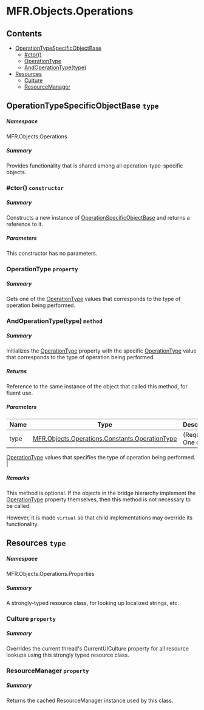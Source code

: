 <a name='assembly'></a>
# MFR.Objects.Operations

## Contents

- [OperationTypeSpecificObjectBase](#T-MFR-Objects-Operations-OperationTypeSpecificObjectBase 'MFR.Objects.Operations.OperationTypeSpecificObjectBase')
  - [#ctor()](#M-MFR-Objects-Operations-OperationTypeSpecificObjectBase-#ctor 'MFR.Objects.Operations.OperationTypeSpecificObjectBase.#ctor')
  - [OperationType](#P-MFR-Objects-Operations-OperationTypeSpecificObjectBase-OperationType 'MFR.Objects.Operations.OperationTypeSpecificObjectBase.OperationType')
  - [AndOperationType(type)](#M-MFR-Objects-Operations-OperationTypeSpecificObjectBase-AndOperationType-MFR-Objects-Operations-Constants-OperationType- 'MFR.Objects.Operations.OperationTypeSpecificObjectBase.AndOperationType(MFR.Objects.Operations.Constants.OperationType)')
- [Resources](#T-MFR-Objects-Operations-Properties-Resources 'MFR.Objects.Operations.Properties.Resources')
  - [Culture](#P-MFR-Objects-Operations-Properties-Resources-Culture 'MFR.Objects.Operations.Properties.Resources.Culture')
  - [ResourceManager](#P-MFR-Objects-Operations-Properties-Resources-ResourceManager 'MFR.Objects.Operations.Properties.Resources.ResourceManager')

<a name='T-MFR-Objects-Operations-OperationTypeSpecificObjectBase'></a>
## OperationTypeSpecificObjectBase `type`

##### Namespace

MFR.Objects.Operations

##### Summary

Provides functionality that is shared among all operation-type-specific
objects.

<a name='M-MFR-Objects-Operations-OperationTypeSpecificObjectBase-#ctor'></a>
### #ctor() `constructor`

##### Summary

Constructs a new instance of [OperationSpecificObjectBase](#T-MFR-Objects-OperationSpecificObjectBase 'MFR.Objects.OperationSpecificObjectBase') and returns a reference to it.

##### Parameters

This constructor has no parameters.

<a name='P-MFR-Objects-Operations-OperationTypeSpecificObjectBase-OperationType'></a>
### OperationType `property`

##### Summary

Gets one of the
[OperationType](#T-MFR-Objects-OperationType 'MFR.Objects.OperationType')
values that
corresponds to the type of operation being performed.

<a name='M-MFR-Objects-Operations-OperationTypeSpecificObjectBase-AndOperationType-MFR-Objects-Operations-Constants-OperationType-'></a>
### AndOperationType(type) `method`

##### Summary

Initializes the
[OperationType](#P-MFR-Objects-IOperationSpecificObject-OperationType 'MFR.Objects.IOperationSpecificObject.OperationType')
property with the specific
[OperationType](#T-MFR-Objects-OperationType 'MFR.Objects.OperationType')
value that
corresponds to the type of operation being performed.

##### Returns

Reference to the same instance of the object that called this
method, for fluent use.

##### Parameters

| Name | Type | Description |
| ---- | ---- | ----------- |
| type | [MFR.Objects.Operations.Constants.OperationType](#T-MFR-Objects-Operations-Constants-OperationType 'MFR.Objects.Operations.Constants.OperationType') | (Required.) One of the
[OperationType](#T-MFR-Objects-OperationType 'MFR.Objects.OperationType')
values that
specifies the type of operation being performed. |

##### Remarks

This method is optional. If the objects in the bridge hierarchy
implement the
[OperationType](#P-MFR-Objects-IOperationSpecificObject-OperationType 'MFR.Objects.IOperationSpecificObject.OperationType')
property themselves, then this method is not necessary to be called.



However, it is made `virtual` so that child implementations may
override its functionality.

<a name='T-MFR-Objects-Operations-Properties-Resources'></a>
## Resources `type`

##### Namespace

MFR.Objects.Operations.Properties

##### Summary

A strongly-typed resource class, for looking up localized strings, etc.

<a name='P-MFR-Objects-Operations-Properties-Resources-Culture'></a>
### Culture `property`

##### Summary

Overrides the current thread's CurrentUICulture property for all
  resource lookups using this strongly typed resource class.

<a name='P-MFR-Objects-Operations-Properties-Resources-ResourceManager'></a>
### ResourceManager `property`

##### Summary

Returns the cached ResourceManager instance used by this class.
